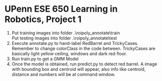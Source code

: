 # UPenn ESE 650 Learning in Robotics, Project 1

1. Put training images into folder .\roipoly_annotate\train  
   Put testing images into folder .\roipoly_annotate\test
2. Execute annotate.py to hand-label RedBarrel and TrickyCases. Remember to change colorClass in the code between. TrickyCases are basically light yellow ceiling, windows and dark red floor.  
3. Run train.py to get a GMM Model  
4. Once the model is obtained, run predict.py to detect red barrel. A image with bounding box and centroid will appear, also info like centroid, distance and numbers will be at command window. 
